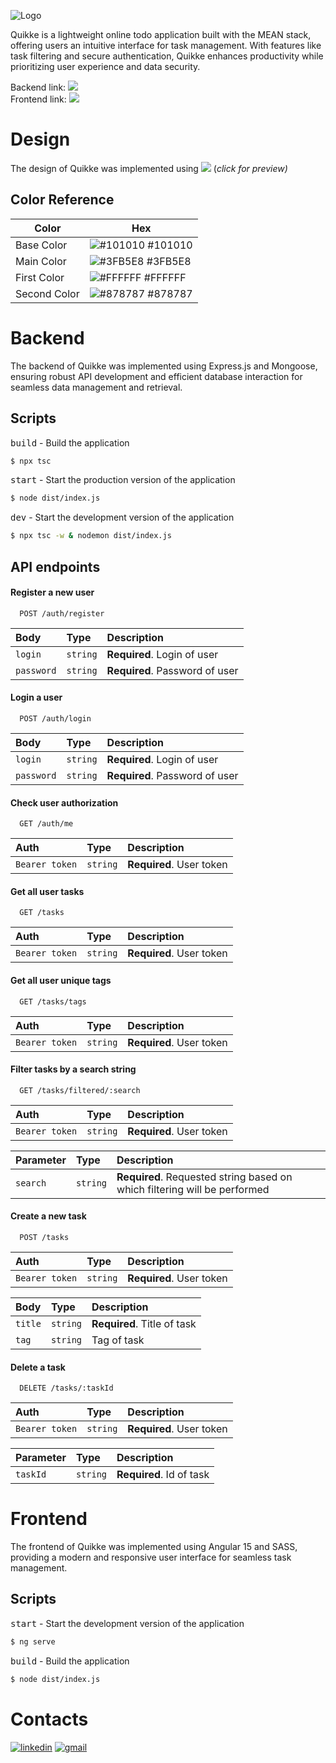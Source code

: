 ![Logo](https://quikke.vercel.app/assets/logo.svg)

Quikke is a lightweight online todo application built with the MEAN stack, offering users an intuitive interface for task management. With features like task filtering and secure authentication, Quikke enhances productivity while prioritizing user experience and data security.

Backend link: [<img src="https://img.shields.io/badge/Backend-grey?logo=express&logoColor=green" />](https://quikke.onrender.com)
<br>
Frontend link: [<img src="https://img.shields.io/badge/Frontend-grey?logo=angular&logoColor=red" />](https://quikke.vercel.app/auth)

# Design

The design of Quikke was implemented using 
[<img src="https://img.shields.io/badge/Figma-grey?logo=figma&logoColor=blue" />](https://www.figma.com/file/XDRAtG9MBa7O2k3JQ9zA0I/quikke---solo?type=design&node-id=211%3A279&mode=dev&t=WHc8fwiU0yCPDP7M-1) (<i>click for preview)</i>

 ## Color Reference

| Color             | Hex                                                                |
| ----------------- | ------------------------------------------------------------------ |
| Base Color | ![#101010](https://via.placeholder.com/10/101010?text=+) #101010 |
| Main Color | ![#3FB5E8](https://via.placeholder.com/10/3FB5E8?text=+) #3FB5E8 |
| First Color | ![#FFFFFF](https://via.placeholder.com/10/FFFFFF?text=+) #FFFFFF |
| Second Color | ![#878787](https://via.placeholder.com/10/878787?text=+) #878787 |


# Backend 

The backend of Quikke was implemented using Express.js and Mongoose, ensuring robust API development and efficient database interaction for seamless data management and retrieval.

## Scripts

<kbd>build</kbd> - Build the application

```bash
$ npx tsc
``` 

<kbd>start</kbd> - Start the production version of the application

```bash
$ node dist/index.js
```

<kbd>dev</kbd> - Start the development version of the application

```bash
$ npx tsc -w & nodemon dist/index.js
```

## API endpoints

#### Register a new user

```http
  POST /auth/register
```

| Body | Type     | Description                |
| :-------- | :------- | :------------------------- |
| `login` | `string` | **Required**. Login of user |
| `password` | `string` | **Required**. Password of user |

#### Login a user

```http
  POST /auth/login
```

| Body | Type     | Description                |
| :-------- | :------- | :------------------------- |
| `login` | `string` | **Required**. Login of user |
| `password` | `string` | **Required**. Password of user |

#### Check user authorization 

```http
  GET /auth/me
```

| Auth | Type     | Description                |
| :-------- | :------- | :------------------------- |
| `Bearer token` | `string` | **Required**. User token |

#### Get all user tasks 

```http
  GET /tasks
```

| Auth | Type     | Description                |
| :-------- | :------- | :------------------------- |
| `Bearer token` | `string` | **Required**. User token |

#### Get all user unique tags 

```http
  GET /tasks/tags
```

| Auth | Type     | Description                |
| :-------- | :------- | :------------------------- |
| `Bearer token` | `string` | **Required**. User token |

#### Filter tasks by a search string

```http
  GET /tasks/filtered/:search
```

| Auth | Type     | Description                |
| :-------- | :------- | :------------------------- |
| `Bearer token` | `string` | **Required**. User token |

| Parameter | Type     | Description                |
| :-------- | :------- | :------------------------- |
| `search` | `string` | **Required**. Requested string based on which filtering will be performed |

#### Create a new task

```http
  POST /tasks
```

| Auth | Type     | Description                |
| :-------- | :------- | :------------------------- |
| `Bearer token` | `string` | **Required**. User token |

| Body | Type     | Description                |
| :-------- | :------- | :------------------------- |
| `title`| `string` | **Required**. Title of task |
| `tag` | `string` | Tag of task |

#### Delete a task

```http
  DELETE /tasks/:taskId
```

| Auth | Type     | Description                |
| :-------- | :------- | :------------------------- |
| `Bearer token` | `string` | **Required**. User token |

| Parameter | Type     | Description                |
| :-------- | :------- | :------------------------- |
| `taskId`| `string` | **Required**. Id of task |

# Frontend

The frontend of Quikke was implemented using Angular 15 and SASS, providing a modern and responsive user interface for seamless task management.

## Scripts

<kbd>start</kbd> - Start the development version of the application

```bash
$ ng serve
``` 

<kbd>build</kbd> - Build the application

```bash
$ node dist/index.js
```

# Contacts
[![linkedin](https://img.shields.io/badge/linkedin-0A66C2?style=for-the-badge&logo=linkedin&logoColor=white)](https://www.linkedin.com/in/teapotka/)
[![gmail](https://img.shields.io/badge/gmail-1DA1F2?style=for-the-badge&logo=gmail&logoColor=red)](mailto:tymofii.sukhariev@gmail.com)
